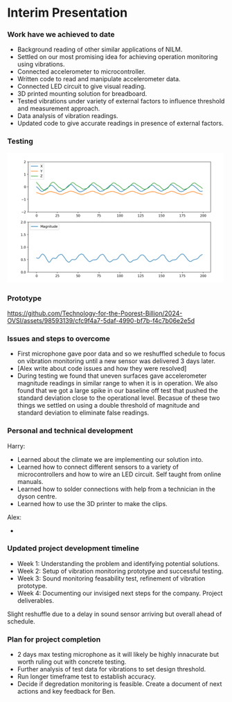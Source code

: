 # Interim Presentation

### Work have we achieved to date

- Background reading of other similar applications of NILM. 
- Settled on our most promising idea for achieving operation monitoring using vibrations.
- Connected accelerometer to microcontroller.
- Written code to read and manipulate accelerometer data.
- Connected LED circuit to give visual reading. 
- 3D printed mounting solution for breadboard. 
- Tested vibrations under variety of external factors to influence threshold and measurement approach.
- Data analysis of vibration readings.
- Updated code to give accurate readings in presence of external factors.

### Testing

<img src="assets/Plotter_with_magnitude.png" alt="Screenshot of python plotter" width="500"/>


### Prototype

https://github.com/Technology-for-the-Poorest-Billion/2024-OVSI/assets/98593139/cfc9f4a7-5daf-4990-bf7b-f4c7b06e2e5d

### Issues and steps to overcome

- First microphone gave poor data and so we reshuffled schedule to focus on vibration monitoring until a new sensor was delivered 3 days later. 
- [Alex write about code issues and how they were resolved]
- During testing we found that uneven surfaces gave accelerometer magnitude readings in similar range to when it is in operation. We also found that we got a large spike in our baseline off test that pushed the standard deviation close to the operational level. Becasue of these two things we settled on using a double threshold of magnitude and standard deviation to eliminate false readings. 

### Personal and technical development

Harry: 

- Learned about the climate we are implementing our solution into. 
- Learned how to connect different sensors to a variety of microcontrollers and how to wire an LED circuit. Self taught from online manuals.
- Learned how to solder connections with help from a technician in the dyson centre.
- Learned how to use the 3D printer to make the clips. 

Alex:

- 

### Updated project development timeline 

- Week 1: Understanding the problem and identifying potential solutions.
- Week 2: Setup of vibration monitoring prototype and successful testing. 
- Week 3: Sound monitoring feasability test, refinement of vibration prototype. 
- Week 4: Documenting our invisiged next steps for the company. Project deliverables.

Slight reshuffle due to a delay in sound sensor arriving but overall ahead of schedule.

### Plan for project completion 

- 2 days max testing microphone as it will likely be highly innacurate but worth ruling out with concrete testing. 
- Further analysis of test data for vibrations to set design threshold. 
- Run longer timeframe test to establish accuracy.
- Decide if degredation monitoring is feasible. Create a document of next actions and key feedback for Ben.
